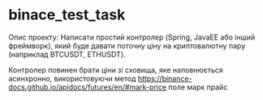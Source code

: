 # binace_test_task

Опис проекту: Написати простий контролер (Spring, JavaEE або інший фреймворк), який буде давати поточну ціну на криптовалютну пару (наприклад BTCUSDT, ETHUSDT).

Контролер повинен брати ціни зі сховища, яке наповнюється асинхронно, використовуючи метод https://binance-docs.github.io/apidocs/futures/en/#mark-price поле марк прайс
